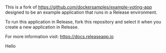 This is a fork of https://github.com/dockersamples/example-voting-app designed to be an example application that runs in a Release environment.

To run this application in Release, fork this repository and select it when you create a new application in Release.

For more information visit: https://docs.releaseapp.io

Hello
